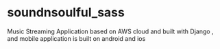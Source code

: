 # soundnsoulful_sass
Music Streaming Application based on AWS cloud and built with Django , and mobile application is built on android and ios
